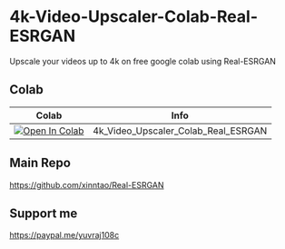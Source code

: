 # 4k-Video-Upscaler-Colab-Real-ESRGAN

Upscale your videos up to 4k on free google colab using Real-ESRGAN

## Colab

| Colab | Info
| --- | --- |
[![Open In Colab](https://colab.research.google.com/assets/colab-badge.svg)](https://colab.research.google.com/github/yuvraj108c/4k-video-upscaler-colab/blob/main/4k_Video_Upscaler_Colab_(Real_ESRGAN).ipynb) | 4k_Video_Upscaler_Colab_Real_ESRGAN

## Main Repo
https://github.com/xinntao/Real-ESRGAN

## Support me
https://paypal.me/yuvraj108c
